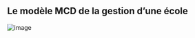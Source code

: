 ## Le modèle MCD de la gestion d’une école

![image](https://github.com/user-attachments/assets/7b9f445e-27b9-49de-9d9e-44366e63f747)

